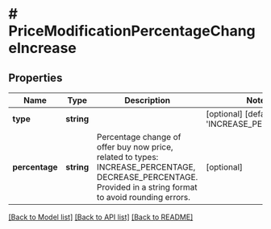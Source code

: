 # # PriceModificationPercentageChangeIncrease

## Properties

Name | Type | Description | Notes
------------ | ------------- | ------------- | -------------
**type** | **string** |  | [optional] [default to 'INCREASE_PERCENTAGE']
**percentage** | **string** | Percentage change of offer buy now price, related to types: INCREASE_PERCENTAGE, DECREASE_PERCENTAGE. Provided in a string format to avoid rounding errors. | [optional] 

[[Back to Model list]](../../README.md#documentation-for-models) [[Back to API list]](../../README.md#documentation-for-api-endpoints) [[Back to README]](../../README.md)


